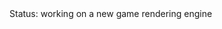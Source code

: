 <DOCTYPE html>
<html>
Status: working on a new game rendering engine 
 
 <style>
body {
  background-image: url('ii.png');
}


</style>

 
  </html>
